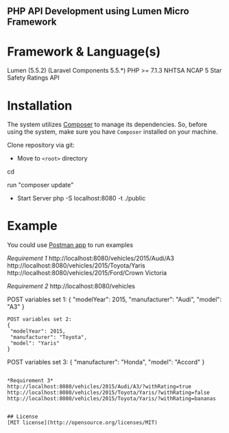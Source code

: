 ## PHP API Development using Lumen Micro Framework

# Framework & Language(s) 
Lumen (5.5.2) (Laravel Components 5.5.*)
PHP >= 7.1.3
NHTSA NCAP 5 Star Safety Ratings API

# Installation
The system utilizes [Composer](https://getcomposer.org/download/) to manage its dependencies. So, before using the system, make sure you have `Composer` installed on your machine.

Clone repository via git:

* Move to `<root>` directory

cd <root>

run "composer update"

* Start Server 
php -S localhost:8080 -t ./public

# Example
You could use [Postman app](https://www.getpostman.com/apps) to run examples

*Requirement 1*
http://localhost:8080/vehicles/2015/Audi/A3
http://localhost:8080/vehicles/2015/Toyota/Yaris
http://localhost:8080/vehicles/2015/Ford/Crown Victoria

*Requirement 2*
http://localhost:8080/vehicles

POST variables set 1:
{
 "modelYear": 2015,
 "manufacturer": "Audi",
 "model": "A3"
}
```
POST variables set 2:
{
 "modelYear": 2015,
 "manufacturer": "Toyota",
 "model": "Yaris"
}
```
POST variables set 3:
{
 "manufacturer": "Honda",
 "model": "Accord"
}
```

*Requirement 3*
http://localhost:8080/vehicles/2015/Audi/A3/?withRating=true
http://localhost:8080/vehicles/2015/Toyota/Yaris/?withRating=false
http://localhost:8080/vehicles/2015/Toyota/Yaris/?withRating=bananas


## License
[MIT license](http://opensource.org/licenses/MIT)